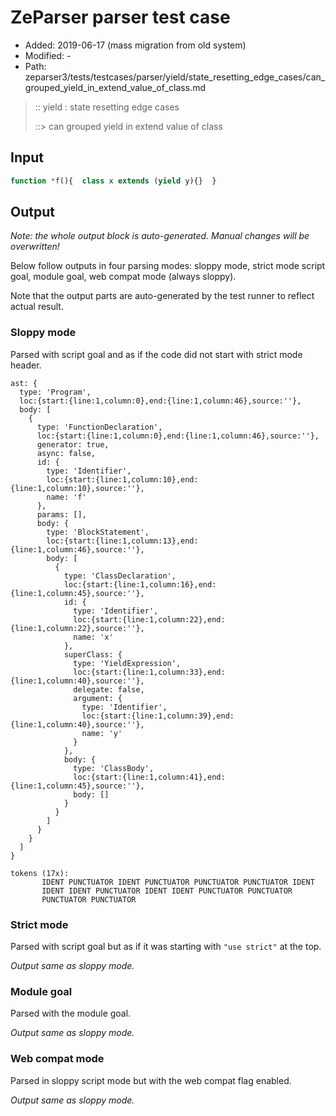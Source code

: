 # ZeParser parser test case

- Added: 2019-06-17 (mass migration from old system)
- Modified: -
- Path: zeparser3/tests/testcases/parser/yield/state_resetting_edge_cases/can_grouped_yield_in_extend_value_of_class.md

> :: yield : state resetting edge cases
>
> ::> can grouped yield in extend value of class

## Input

`````js
function *f(){  class x extends (yield y){}  }
`````

## Output

_Note: the whole output block is auto-generated. Manual changes will be overwritten!_

Below follow outputs in four parsing modes: sloppy mode, strict mode script goal, module goal, web compat mode (always sloppy).

Note that the output parts are auto-generated by the test runner to reflect actual result.

### Sloppy mode

Parsed with script goal and as if the code did not start with strict mode header.

`````
ast: {
  type: 'Program',
  loc:{start:{line:1,column:0},end:{line:1,column:46},source:''},
  body: [
    {
      type: 'FunctionDeclaration',
      loc:{start:{line:1,column:0},end:{line:1,column:46},source:''},
      generator: true,
      async: false,
      id: {
        type: 'Identifier',
        loc:{start:{line:1,column:10},end:{line:1,column:10},source:''},
        name: 'f'
      },
      params: [],
      body: {
        type: 'BlockStatement',
        loc:{start:{line:1,column:13},end:{line:1,column:46},source:''},
        body: [
          {
            type: 'ClassDeclaration',
            loc:{start:{line:1,column:16},end:{line:1,column:45},source:''},
            id: {
              type: 'Identifier',
              loc:{start:{line:1,column:22},end:{line:1,column:22},source:''},
              name: 'x'
            },
            superClass: {
              type: 'YieldExpression',
              loc:{start:{line:1,column:33},end:{line:1,column:40},source:''},
              delegate: false,
              argument: {
                type: 'Identifier',
                loc:{start:{line:1,column:39},end:{line:1,column:40},source:''},
                name: 'y'
              }
            },
            body: {
              type: 'ClassBody',
              loc:{start:{line:1,column:41},end:{line:1,column:45},source:''},
              body: []
            }
          }
        ]
      }
    }
  ]
}

tokens (17x):
       IDENT PUNCTUATOR IDENT PUNCTUATOR PUNCTUATOR PUNCTUATOR IDENT
       IDENT IDENT PUNCTUATOR IDENT IDENT PUNCTUATOR PUNCTUATOR
       PUNCTUATOR PUNCTUATOR
`````

### Strict mode

Parsed with script goal but as if it was starting with `"use strict"` at the top.

_Output same as sloppy mode._

### Module goal

Parsed with the module goal.

_Output same as sloppy mode._

### Web compat mode

Parsed in sloppy script mode but with the web compat flag enabled.

_Output same as sloppy mode._
